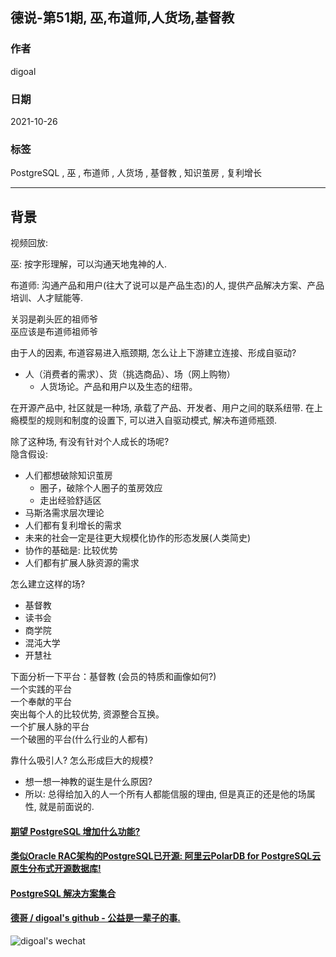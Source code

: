 ## 德说-第51期, 巫,布道师,人货场,基督教  
                                      
### 作者                                      
digoal                                      
                                      
### 日期                                      
2021-10-26                                      
                                      
### 标签                                      
PostgreSQL , 巫 , 布道师 , 人货场 , 基督教 , 知识茧房 , 复利增长           
                                      
----                                      
                                      
## 背景        
  
视频回放:    
  
巫: 按字形理解，可以沟通天地鬼神的人.  
  
布道师: 沟通产品和用户(往大了说可以是产品生态)的人, 提供产品解决方案、产品培训、人才赋能等.    
  
关羽是剃头匠的祖师爷  
巫应该是布道师祖师爷  
  
由于人的因素, 布道容易进入瓶颈期, 怎么让上下游建立连接、形成自驱动?   
- 人（消费者的需求）、货（挑选商品）、场（网上购物）  
   - 人货场论。产品和用户以及生态的纽带。  
  
在开源产品中, 社区就是一种场, 承载了产品、开发者、用户之间的联系纽带. 在上瘾模型的规则和制度的设置下, 可以进入自驱动模式, 解决布道师瓶颈.   
  
除了这种场, 有没有针对个人成长的场呢?    
隐含假设:   
- 人们都想破除知识茧房  
    - 圈子，破除个人圈子的茧房效应  
    - 走出经验舒适区  
- 马斯洛需求层次理论  
- 人们都有复利增长的需求  
- 未来的社会一定是往更大规模化协作的形态发展(人类简史)  
- 协作的基础是: 比较优势  
- 人们都有扩展人脉资源的需求  
  
怎么建立这样的场?  
- 基督教  
- 读书会  
- 商学院  
- 混沌大学  
- 开慧社  
  
下面分析一下平台：基督教 (会员的特质和画像如何?)  
一个实践的平台  
一个奉献的平台  
突出每个人的比较优势, 资源整合互换。  
一个扩展人脉的平台  
一个破圈的平台(什么行业的人都有)  
  
  
靠什么吸引人? 怎么形成巨大的规模?   
- 想一想一神教的诞生是什么原因?  
- 所以: 总得给加入的人一个所有人都能信服的理由, 但是真正的还是他的场属性, 就是前面说的.   
  
  
  
#### [期望 PostgreSQL 增加什么功能?](https://github.com/digoal/blog/issues/76 "269ac3d1c492e938c0191101c7238216")
  
  
#### [类似Oracle RAC架构的PostgreSQL已开源: 阿里云PolarDB for PostgreSQL云原生分布式开源数据库!](https://github.com/ApsaraDB/PolarDB-for-PostgreSQL "57258f76c37864c6e6d23383d05714ea")
  
  
#### [PostgreSQL 解决方案集合](https://yq.aliyun.com/topic/118 "40cff096e9ed7122c512b35d8561d9c8")
  
  
#### [德哥 / digoal's github - 公益是一辈子的事.](https://github.com/digoal/blog/blob/master/README.md "22709685feb7cab07d30f30387f0a9ae")
  
  
![digoal's wechat](../pic/digoal_weixin.jpg "f7ad92eeba24523fd47a6e1a0e691b59")
  
